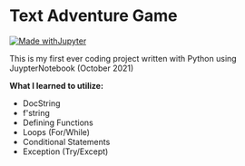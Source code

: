 # Text Adventure Game

[![Made withJupyter](https://img.shields.io/badge/Made%20with-Jupyter-orange?style=for-the-badge&logo=Jupyter)](https://jupyter.org/try)

This is my first ever coding project written with Python using JuypterNotebook (October 2021)

**What I learned to utilize:**
- DocString
- f'string
- Defining Functions
- Loops (For/While)
- Conditional Statements
- Exception (Try/Except)
